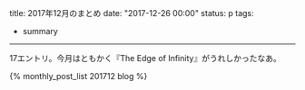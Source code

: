 title: 2017年12月のまとめ
date: "2017-12-26 00:00"
status: p
tags:
- summary
---

17エントリ。今月はともかく『The Edge of Infinity』がうれしかったなあ。

{% monthly_post_list 201712 blog %}
